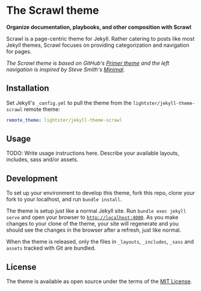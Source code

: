 # The Scrawl theme

**Organize documentation, playbooks, and other composition with Scrawl**

Scrawl is a page-centric theme for Jekyll.  Rather catering to posts like most Jekyll themes, Scrawl focuses on providing categorization and navigation for pages.

*The Scrawl theme is based on GitHub's [Primer theme](https://github.com/pages-themes/primer) and the left navigation is inspired by Steve Smith's [Minimal](https://github.com/orderedlist/minimal).*

## Installation

Set Jekyll's `_config.yml` to pull the theme from the `lightster/jekyll-theme-scrawl` remote theme:

```yaml
remote_theme: lightster/jekyll-theme-scrawl
```

## Usage

TODO: Write usage instructions here. Describe your available layouts, includes, sass and/or assets.

## Development

To set up your environment to develop this theme, fork this repo, clone your fork to your localhost, and run `bundle install`.

The theme is setup just like a normal Jekyll site. Run `bundle exec jekyll serve` and open your browser to [`http://localhost:4000`](http://localhost:4000). As you make changes to your clone of the theme, your site will regenerate and you should see the changes in the browser after a refresh, just like normal.

When the theme is released, only the files in `_layouts`, `_includes`, `_sass` and `assets` tracked with Git are bundled.

## License

The theme is available as open source under the terms of the [MIT License](LICENSE).
